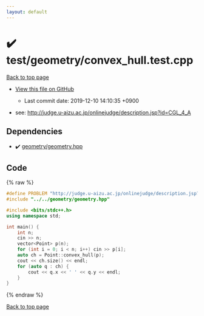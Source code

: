 ```yaml
---
layout: default
---
```


<!-- mathjax config similar to math.stackexchange -->
<script type="text/javascript" async
  src="https://cdnjs.cloudflare.com/ajax/libs/mathjax/2.7.5/MathJax.js?config=TeX-MML-AM_CHTML">
</script>
<script type="text/x-mathjax-config">
  MathJax.Hub.Config({
    TeX: { equationNumbers: { autoNumber: "AMS" }},
    tex2jax: {
      inlineMath: [ ['$','$'] ],
      processEscapes: true
    },
    "HTML-CSS": { matchFontHeight: false },
    displayAlign: "left",
    displayIndent: "2em"
  });
</script>

<script type="text/javascript" src="https://cdnjs.cloudflare.com/ajax/libs/jquery/3.4.1/jquery.min.js"></script>
<script src="https://cdn.jsdelivr.net/npm/jquery-balloon-js@1.1.2/jquery.balloon.min.js" integrity="sha256-ZEYs9VrgAeNuPvs15E39OsyOJaIkXEEt10fzxJ20+2I=" crossorigin="anonymous"></script>
<script type="text/javascript" src="../../../assets/js/copy-button.js"></script>
<link rel="stylesheet" href="../../../assets/css/copy-button.css" />


# :heavy_check_mark: test/geometry/convex_hull.test.cpp
<a href="../../../index.html">Back to top page</a>

* <a href="{{ site.github.repository_url }}/blob/master/test/geometry/convex_hull.test.cpp">View this file on GitHub</a>
    - Last commit date: 2019-12-10 14:10:35 +0900


* see: <a href="http://judge.u-aizu.ac.jp/onlinejudge/description.jsp?id=CGL_4_A">http://judge.u-aizu.ac.jp/onlinejudge/description.jsp?id=CGL_4_A</a>


## Dependencies
* :heavy_check_mark: <a href="../../../library/geometry/geometry.hpp.html">geometry/geometry.hpp</a>


## Code
{% raw %}
```cpp
#define PROBLEM "http://judge.u-aizu.ac.jp/onlinejudge/description.jsp?id=CGL_4_A"
#include "../../geometry/geometry.hpp"

#include <bits/stdc++.h>
using namespace std;

int main() {
    int n;
    cin >> n;
    vector<Point> p(n);
    for (int i = 0; i < n; i++) cin >> p[i];
    auto ch = Point::convex_hull(p);
    cout << ch.size() << endl;
    for (auto q : ch) {
        cout << q.x << ' ' << q.y << endl;
    }
}
```
{% endraw %}

<a href="../../../index.html">Back to top page</a>

